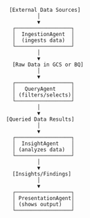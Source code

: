           [External Data Sources]
                   │
                   ▼
           ┌──────────────────┐
           │  IngestionAgent  │
           │  (ingests data)  │
           └──────────────────┘
                   │
                   ▼
           [Raw Data in GCS or BQ]
                   │
                   ▼
           ┌──────────────────┐
           │   QueryAgent     │
           │ (filters/selects)│
           └──────────────────┘
                   │
                   ▼
         [Queried Data Results]
                   │
                   ▼
           ┌──────────────────┐
           │  InsightAgent    │
           │ (analyzes data)  │
           └──────────────────┘
                   │
                   ▼
           [Insights/Findings]
                   │
                   ▼
           ┌──────────────────┐
           │ PresentationAgent│
           │ (shows output)   │
           └──────────────────┘
